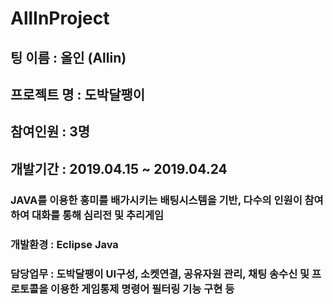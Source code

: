 # AllInProject


## 팅 이름 : 올인 (Allin)
## 프로젝트 명 : 도박달팽이
## 참여인원 : 3명
## 개발기간 : 2019.04.15 ~ 2019.04.24 
### JAVA를 이용한 흥미를 배가시키는 배팅시스템을 기반, 다수의 인원이 참여하여 대화를 통해 심리전 및 추리게임
### 개발환경 : Eclipse Java
### 담당업무 : 도박달팽이 UI구성, 소켓연결, 공유자원 관리, 채팅 송수신 및 프로토콜을 이용한 게임통제 명령어 필터링 기능 구현 등 
